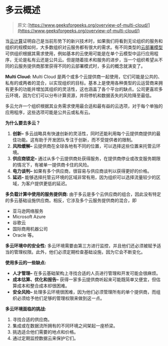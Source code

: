 # 多云概述

> 原文:[https://www.geeksforgeeks.org/overview-of-multi-cloud/](https://www.geeksforgeeks.org/overview-of-multi-cloud/)

当[云计算](https://www.geeksforgeeks.org/cloud-computing/)证明自己是当前形势下的新兴技术时，如果我们将看到无论组织的服务和组织的规模如何，大多数组织对云服务都有很大的需求。有不同类型的[云部署模型](https://www.geeksforgeeks.org/types-of-cloud/)可供组织根据其需求使用，例如基本的云使用可能是在单个云模型中运行应用程序，无论是私有云还是公共云。但是随着技术和服务的进步，当一个组织希望从不同的云服务提供商那里获得不同的云部署模式时，多云的概念就演变了。

**Multi Cloud:**
Multi Cloud 是两个或多个云提供商一起使用，它们可能是公共的、私有的或两者的混合，以实现组织的目标。基本上是使用各种类型的云运营商来拥有更多的功能并增加其组织的灵活性，这也涵盖了各个平台的缺点。公司更喜欢多云环境，因为它们可以分布计算资源，并将停机和数据丢失的风险降至最低。

多云允许一个组织根据其业务需求使用最合适和最有益的云选项，对于每个单独的应用程序，这些选项可能是公共云或私有云。

**为什么要去多云？**

1.  **创新–**
    多云战略具有快速创新的灵活性，同时还能利用每个云提供商提供的最佳功能。这有助于开发团队专注于创新，而不受提供者的限制。
2.  **风险缓解–**
    云提供商在全球各地有不同的位置，可以选择这些位置来托管云环境。
3.  **供应商锁定–**
    通过从多个云提供商处获得服务，在提供商停业或改变服务期限的情况下，有被单一提供商卡住的风险。
4.  **电力谈判–**
    如果有多个供应商，很容易与供应商谈判以获得更好的价格。
5.  **延迟–**
    能够选择托管云环境的区域非常有用，因为组织可以选择流量较少的区域，为客户提供更低的延迟。

**多负载计算中使用的服务提供商:**
由于多云是多个云供应商的组合，因此没有特定的多云基础设施供应商。相反，它涉及多个云服务提供商的混合，即

*   亚马逊网络服务
*   Microsoft Azure
*   谷歌云
*   国际商用机器公司
*   Oracle 等。

**多云环境中的安全性:**
多云环境需要由第三方进行监控，并且他们还必须被赋予适当的管理权限。此外，他们必须定期检查基础设施，因为它会不断变化。

**使用多云的一些缺点:**

*   **人才管理–**
    在多云基础架构上寻找合适的人员进行管理和开发可能会很麻烦。
*   **成本估算、优化和报告–**
    获得一家多云提供商听起来可能既简单又便宜，但估算成本和整合成本却很困难。
*   **安全风险–**
    处理多云环境很困难，因为他们必须管理所有的单个提供商，而组织必须给予他们足够的管理权限来做到这一点。

**多云环境面临的挑战:**

1.  寻找合适的供应商。
2.  集成或在数据流所拥有的不同环境之间架起一座桥梁。
3.  挑选适合他们需要的地点和价格。
4.  通过定期监控数据云来保护它们。